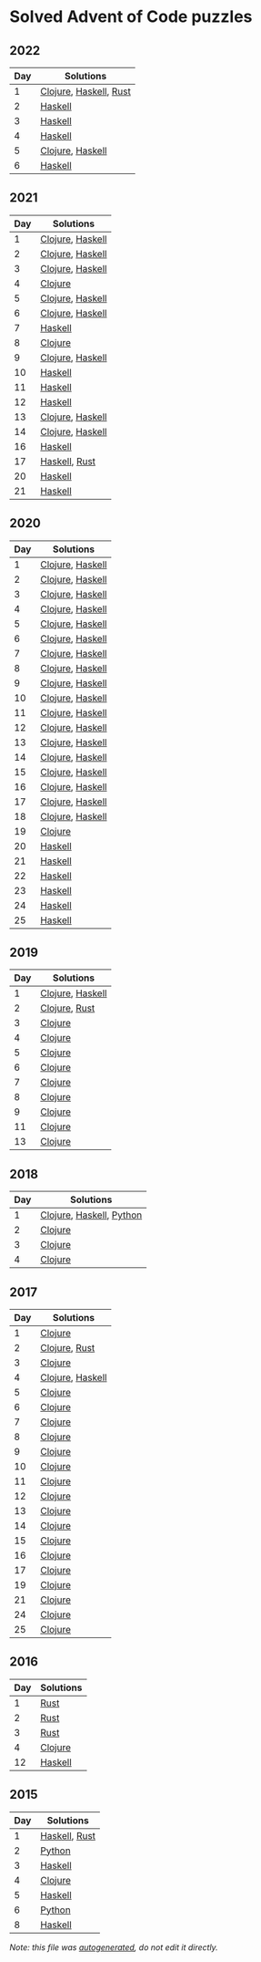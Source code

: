 # Solved Advent of Code puzzles

## 2022

| Day | Solutions |
|  ---  | --- |
| 1 | [Clojure](../src/advent/2022/day1.clj), [Haskell](../src/haskell/2022/Day1.hs), [Rust](../src/rust/year2022/day1.rs) |
| 2 | [Haskell](../src/haskell/2022/Day2.hs) |
| 3 | [Haskell](../src/haskell/2022/Day3.hs) |
| 4 | [Haskell](../src/haskell/2022/Day4.hs) |
| 5 | [Clojure](../src/advent/2022/day5.clj), [Haskell](../src/haskell/2022/Day5.hs) |
| 6 | [Haskell](../src/haskell/2022/Day6.hs) |

## 2021

| Day | Solutions |
|  ---  | --- |
| 1 | [Clojure](../src/advent/2021/day1.clj), [Haskell](../src/haskell/2021/Day1.hs) |
| 2 | [Clojure](../src/advent/2021/day2.clj), [Haskell](../src/haskell/2021/Day2.hs) |
| 3 | [Clojure](../src/advent/2021/day3.clj), [Haskell](../src/haskell/2021/Day3.hs) |
| 4 | [Clojure](../src/advent/2021/day4.clj) |
| 5 | [Clojure](../src/advent/2021/day5.clj), [Haskell](../src/haskell/2021/Day5.hs) |
| 6 | [Clojure](../src/advent/2021/day6.clj), [Haskell](../src/haskell/2021/Day6.hs) |
| 7 | [Haskell](../src/haskell/2021/Day7.hs) |
| 8 | [Clojure](../src/advent/2021/day8.clj) |
| 9 | [Clojure](../src/advent/2021/day9.clj), [Haskell](../src/haskell/2021/Day9.hs) |
| 10 | [Haskell](../src/haskell/2021/Day10.hs) |
| 11 | [Haskell](../src/haskell/2021/Day11.hs) |
| 12 | [Haskell](../src/haskell/2021/Day12.hs) |
| 13 | [Clojure](../src/advent/2021/day13.clj), [Haskell](../src/haskell/2021/Day13.hs) |
| 14 | [Clojure](../src/advent/2021/day14.clj), [Haskell](../src/haskell/2021/Day14.hs) |
| 16 | [Haskell](../src/haskell/2021/Day16.hs) |
| 17 | [Haskell](../src/haskell/2021/Day17.hs), [Rust](../src/rust/year2021/day17.rs) |
| 20 | [Haskell](../src/haskell/2021/Day20.hs) |
| 21 | [Haskell](../src/haskell/2021/Day21.hs) |

## 2020

| Day | Solutions |
|  ---  | --- |
| 1 | [Clojure](../src/advent/2020/day1.clj), [Haskell](../src/haskell/2020/Day1.hs) |
| 2 | [Clojure](../src/advent/2020/day2.clj), [Haskell](../src/haskell/2020/Day2.hs) |
| 3 | [Clojure](../src/advent/2020/day3.clj), [Haskell](../src/haskell/2020/Day3.hs) |
| 4 | [Clojure](../src/advent/2020/day4.clj), [Haskell](../src/haskell/2020/Day4.hs) |
| 5 | [Clojure](../src/advent/2020/day5.clj), [Haskell](../src/haskell/2020/Day5.hs) |
| 6 | [Clojure](../src/advent/2020/day6.clj), [Haskell](../src/haskell/2020/Day6.hs) |
| 7 | [Clojure](../src/advent/2020/day7.clj), [Haskell](../src/haskell/2020/Day7.hs) |
| 8 | [Clojure](../src/advent/2020/day8.clj), [Haskell](../src/haskell/2020/Day8.hs) |
| 9 | [Clojure](../src/advent/2020/day9.clj), [Haskell](../src/haskell/2020/Day9.hs) |
| 10 | [Clojure](../src/advent/2020/day10.clj), [Haskell](../src/haskell/2020/Day10.hs) |
| 11 | [Clojure](../src/advent/2020/day11.clj), [Haskell](../src/haskell/2020/Day11.hs) |
| 12 | [Clojure](../src/advent/2020/day12.clj), [Haskell](../src/haskell/2020/Day12.hs) |
| 13 | [Clojure](../src/advent/2020/day13.clj), [Haskell](../src/haskell/2020/Day13.hs) |
| 14 | [Clojure](../src/advent/2020/day14.clj), [Haskell](../src/haskell/2020/Day14.hs) |
| 15 | [Clojure](../src/advent/2020/day15.clj), [Haskell](../src/haskell/2020/Day15.hs) |
| 16 | [Clojure](../src/advent/2020/day16.clj), [Haskell](../src/haskell/2020/Day16.hs) |
| 17 | [Clojure](../src/advent/2020/day17.clj), [Haskell](../src/haskell/2020/Day17.hs) |
| 18 | [Clojure](../src/advent/2020/day18.clj), [Haskell](../src/haskell/2020/Day18.hs) |
| 19 | [Clojure](../src/advent/2020/day19.clj) |
| 20 | [Haskell](../src/haskell/2020/Day20.hs) |
| 21 | [Haskell](../src/haskell/2020/Day21.hs) |
| 22 | [Haskell](../src/haskell/2020/Day22.hs) |
| 23 | [Haskell](../src/haskell/2020/Day23.hs) |
| 24 | [Haskell](../src/haskell/2020/Day24.hs) |
| 25 | [Haskell](../src/haskell/2020/Day25.hs) |

## 2019

| Day | Solutions |
|  ---  | --- |
| 1 | [Clojure](../src/advent/2019/day1.clj), [Haskell](../src/haskell/2019/Day1.hs) |
| 2 | [Clojure](../src/advent/2019/day2.clj), [Rust](../src/rust/year2019/day2.rs) |
| 3 | [Clojure](../src/advent/2019/day3.clj) |
| 4 | [Clojure](../src/advent/2019/day4.clj) |
| 5 | [Clojure](../src/advent/2019/day5.clj) |
| 6 | [Clojure](../src/advent/2019/day6.clj) |
| 7 | [Clojure](../src/advent/2019/day7.clj) |
| 8 | [Clojure](../src/advent/2019/day8.clj) |
| 9 | [Clojure](../src/advent/2019/day9.clj) |
| 11 | [Clojure](../src/advent/2019/day11.clj) |
| 13 | [Clojure](../src/advent/2019/day13.clj) |

## 2018

| Day | Solutions |
|  ---  | --- |
| 1 | [Clojure](../src/advent/2018/day1.clj), [Haskell](../src/haskell/2018/Day1.hs), [Python](../src/python/2018/day1.py) |
| 2 | [Clojure](../src/advent/2018/day2.clj) |
| 3 | [Clojure](../src/advent/2018/day3.clj) |
| 4 | [Clojure](../src/advent/2018/day4.clj) |

## 2017

| Day | Solutions |
|  ---  | --- |
| 1 | [Clojure](../src/advent/2017/day1.clj) |
| 2 | [Clojure](../src/advent/2017/day2.clj), [Rust](../src/rust/year2017/day2.rs) |
| 3 | [Clojure](../src/advent/2017/day3.clj) |
| 4 | [Clojure](../src/advent/2017/day4.clj), [Haskell](../src/haskell/2017/Day4.hs) |
| 5 | [Clojure](../src/advent/2017/day5.clj) |
| 6 | [Clojure](../src/advent/2017/day6.clj) |
| 7 | [Clojure](../src/advent/2017/day7.clj) |
| 8 | [Clojure](../src/advent/2017/day8.clj) |
| 9 | [Clojure](../src/advent/2017/day9.clj) |
| 10 | [Clojure](../src/advent/2017/day10.clj) |
| 11 | [Clojure](../src/advent/2017/day11.clj) |
| 12 | [Clojure](../src/advent/2017/day12.clj) |
| 13 | [Clojure](../src/advent/2017/day13.clj) |
| 14 | [Clojure](../src/advent/2017/day14.clj) |
| 15 | [Clojure](../src/advent/2017/day15.clj) |
| 16 | [Clojure](../src/advent/2017/day16.clj) |
| 17 | [Clojure](../src/advent/2017/day17.clj) |
| 19 | [Clojure](../src/advent/2017/day19.clj) |
| 21 | [Clojure](../src/advent/2017/day21.clj) |
| 24 | [Clojure](../src/advent/2017/day24.clj) |
| 25 | [Clojure](../src/advent/2017/day25.clj) |

## 2016

| Day | Solutions |
|  ---  | --- |
| 1 | [Rust](../src/rust/year2016/day1.rs) |
| 2 | [Rust](../src/rust/year2016/day2.rs) |
| 3 | [Rust](../src/rust/year2016/day3.rs) |
| 4 | [Clojure](../src/advent/2016/day4.clj) |
| 12 | [Haskell](../src/haskell/2016/Day12.hs) |

## 2015

| Day | Solutions |
|  ---  | --- |
| 1 | [Haskell](../src/haskell/2015/Day1.hs), [Rust](../src/rust/year2015/day1.rs) |
| 2 | [Python](../src/python/2015/day2.py) |
| 3 | [Haskell](../src/haskell/2015/Day3.hs) |
| 4 | [Clojure](../src/advent/2015/day4.clj) |
| 5 | [Haskell](../src/haskell/2015/Day5.hs) |
| 6 | [Python](../src/python/2015/day6.py) |
| 8 | [Haskell](../src/haskell/2015/Day8.hs) |

_Note: this file was [autogenerated](../scripts/gen_docs.py), do not edit it directly._
